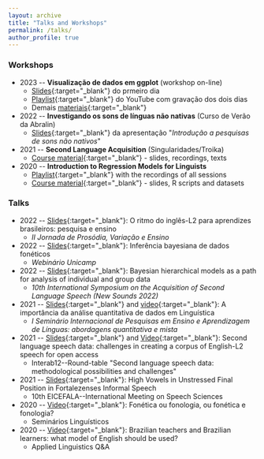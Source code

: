```yaml
---
layout: archive
title: "Talks and Workshops"
permalink: /talks/
author_profile: true
---
```


### Workshops

- 2023 -- **Visualização de dados em ggplot** (workshop on-line)
  - [Slides](https://guilhermegarcia.github.io/ggplot2023/){:target="_blank"} do prmeiro dia 
  - [Playlist](https://www.youtube.com/playlist?list=PL3Qku9eEGkK0FgvP3_Z0worKF-07KVcaq){:target="_blank"} do YouTube com gravação dos dois dias
  - Demais [materiais](https://gdgarcia.ca/ggplot){:target="_blank"}
- 2022 -- **Investigando os sons de línguas não nativas** (Curso de Verão da Abralin)
  - [Slides](/files/2022-Abralin-cap-1.pdf){:target="_blank"} da apresentação "*Introdução a pesquisas de sons não nativos*" 
- 2021 -- **Second Language Acquisition** (Singularidades/Troika)
  - [Course material](https://www.dropbox.com/sh/d7a9yi49tvp3uiz/AABnkn5v-cGKuHpIxStSZngza?dl=0){:target="_blank"} - slides, recordings, texts
- 2020 -- **Introduction to Regression Models for Linguists** 
  - [Playlist](https://www.youtube.com/playlist?list=PL3Qku9eEGkK1TF274nuIva85i4RaeIvOw){:target="_blank"} with the recordings of all sessions
  - [Course material](https://www.dropbox.com/sh/h6w3qmoygq9hirf/AADxyv5YgrEO_0JJJaH4ZRhEa?dl=0){:target="_blank"} - slides, R scripts and datasets

### Talks

- 2022 -- [Slides](/files/2022-prosVarEnsino.pdf){:target="_blank"}: O ritmo do inglês-L2 para aprendizes brasileiros: pesquisa e ensino
  - *II Jornada de Prosódia, Variação e Ensino*
- 2022 -- [Slides](/files/2022-webinarioBayes.pdf){:target="_blank"}: Inferência bayesiana de dados fonéticos
  - *Webinário Unicamp*
- 2022 -- [Slides](/files/2021-sem-ens-aprend-lgs-quant.pdf){:target="_blank"}: Bayesian hierarchical models as a path for analysis of individual and group data
  - *10th International Symposium on the Acquisition of Second Language Speech (New Sounds 2022)*
- 2021 -- [Slides](/files/2021-sem-ens-aprend-lgs-quant.pdf){:target="_blank"} and [video](https://www.youtube.com/watch?v=feY5lCPYsYM){:target="_blank"}: A importância da análise quantitativa de dados em Linguística
  - *I Seminário Internacional de Pesquisas em Ensino e Aprendizagem de Línguas: abordagens quantitativa e mista*
- 2021 -- [Slides](https://ronaldolimajr.github.io/files/2021_interab_roundTable.pdf){:target="_blank"} and [Video](https://www.youtube.com/watch?v=-K4GGSkHsXo){:target="_blank"}: Second language speech data: challenges in creating a corpus of English-L2 speech for open access
  - Interab12--Round-table "Second language speech data: methodological possibilities and challenges"
- 2021 -- [Slides](https://ronaldolimajr.github.io/files/vowelsInFortaleza.pdf){:target="_blank"}: High Vowels in Unstressed Final Position in Fortalezenses Informal Speech 
  - 10th EICEFALA--International Meeting on Speech Sciences
- 2020 -- [Video](https://www.youtube.com/watch?v=-DJfiCY8hx8){:target="_blank"}: Fonética ou fonologia, ou fonética e fonologia?
  -  Seminários Linguísticos
- 2020 -- [Video](https://www.youtube.com/watch?v=PAdDPtB0xsc){:target="_blank"}: Brazilian teachers and Brazilian learners: what model of English should be used?
  - Applied Linguistics Q&A

<!--
{% if site.talkmap_link == true %}

<p style="text-decoration:underline;"><a href="/talkmap.html">See a map of all the places I've given a talk!</a></p>

{% endif %}

{% for post in site.talks reversed %}
  {% include archive-single-talk.html %}
{% endfor %}
-->